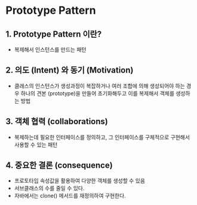 # Prototype Pattern
## 1. Prototype Pattern 이란?
- 복제해서 인스턴스를 만드는 패턴

## 2. 의도 (Intent) 와 동기 (Motivation)
- 클래스의 인스턴스가 생성과정이 복잡하거나 여러 조합에 의해 생성되어야 하는 경우
하나의 견본 (prototype)을 만들어 초기화해두고 이를 복제해서 객체를 생성하는 방법

## 3. 객체 협력 (collaborations)
- 복제하는데 필요한 인터페이스를 정의하고, 그 인터페이스를 구체적으로 구현해서 
사용할 수 있는 패턴

## 4. 중요한 결론 (consequence)
- 프로토타입 속성값을 활용하여 다양한 객체를 생성할 수 있음
- 서브클래스의 수를 줄일 수 있다.
- 자바에서는 clone() 메서드를 재정의하여 구현한다.
